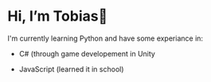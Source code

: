 # Hi, I’m Tobias👋

I'm currently learning Python and have some experiance in:

- C# (through game developement in Unity

- JavaScript (learned it in school)

<!---
TobiasBlm/TobiasBlm is a ✨ special ✨ repository because its `README.md` (this file) appears on your GitHub profile.
You can click the Preview link to take a look at your changes.
--->
